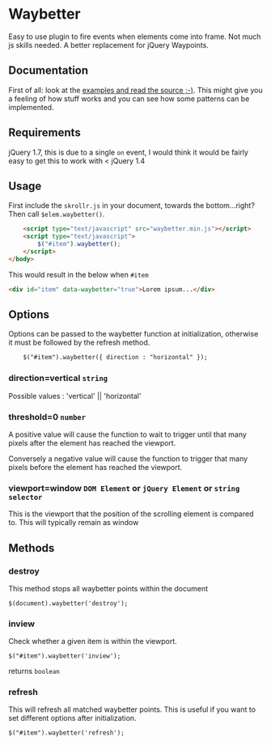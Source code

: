 Waybetter
=========

Easy to use plugin to fire events when elements come into frame. Not much js skills needed. A better replacement for jQuery Waypoints.


Documentation
-------------

First of all: look at the [examples and read the source ;-)](https://github.com/Prinzhorn/skrollr/tree/master/examples). This might give you a feeling of how stuff works and you can see how some patterns can be implemented.

Requirements 
------------

jQuery 1.7, this is due to a single `on` event, I would think it would be fairly easy to get this to work with < jQuery 1.4


Usage
------

First include the `skrollr.js` in your document, towards the bottom...right? Then call `$elem.waybetter()`.

```html
	<script type="text/javascript" src="waybetter.min.js"></script>
	<script type="text/javascript">
		$("#item").waybetter();
	</script>
</body>
```

This would result in the below when `#item`

```html
<div id="item" data-waybetter="true">Lorem ipsum...</div>
```


Options
-----

Options can be passed to the waybetter function at initialization, otherwise it must be followed by the refresh method.

```html
	$("#item").waybetter({ direction : "horizontal" });
```

### direction=vertical `string`

Possible values : 'vertical' || 'horizontal'


### threshold=0 `number`

A positive value will cause the function to wait to trigger until that many pixels after the element has reached the viewport.

Conversely a negative value will cause the function to trigger that many pixels before the element has reached the viewport.


### viewport=window `DOM Element` or `jQuery Element` or `string selector`

This is the viewport that the position of the scrolling element is compared to. This will typically remain as window



Methods
-----

### destroy

This method stops all waybetter points within the document

`$(document).waybetter('destroy');`


### inview

Check whether a given item is within the viewport.  

`$("#item").waybetter('inview');`

returns `boolean`


### refresh

This will refresh all matched waybetter points. This is useful if you want to set different options after initialization.  

`$("#item").waybetter('refresh');`

